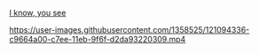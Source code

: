 [I know, you see](https://www.youtube.com/watch?v=HPM05dQgdig)

https://user-images.githubusercontent.com/1358525/121094336-c9664a00-c7ee-11eb-9f6f-d2da93220309.mp4

